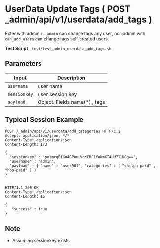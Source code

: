 # UserData Update Tags ( POST _admin/api/v1/userdata/add_tags )

Exter with admin `is_admin` can change tags any user, non admin with `can_add_users` can change tags self-created users.

**Test Script** : `test/test_admin_userdata_add_tags.sh`

## Parameters

| Input | Description |
| ---- | ----------- |
| `username` | user name |
| `sessionkey` | user session key |
| `payload` | Object. Fields  name(*) , tags |

## Typical Session Example

```
POST /_admin/api/v1/userdata/add_categories HTTP/1.1
Accept: application/json, */*
Content-Type: application/json
Content-Length: 173

{
  "sessionkey" : "posmrqBIGn4BPnuuVcKCMF1faKmXT4UU7T1DGg==",
  "username" : "admin",
  "payload" : { "name" : "user001", "categories" : [ "shilpa-paid" , "hbo-paid" ] }
}


HTTP/1.1 200 OK
Content-Type: application/json
Content-Length: 16

{
   "success" : true
}
```

## Note

- Assuming sessionkey exists

